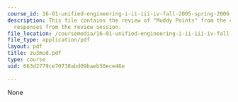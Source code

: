 ```yaml
---
course_id: 16-01-unified-engineering-i-ii-iii-iv-fall-2005-spring-2006
description: This file contains the review of "Muddy Points" from the course and student
  responses from the review session.
file_location: /coursemedia/16-01-unified-engineering-i-ii-iii-iv-fall-2005-spring-2006/663d2779ce70738abd09baeb50ece46e_zu3mud.pdf
file_type: application/pdf
layout: pdf
title: zu3mud.pdf
type: course
uid: 663d2779ce70738abd09baeb50ece46e

---
```

None